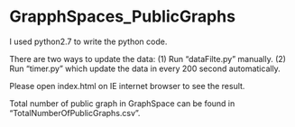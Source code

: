 # GrapphSpaces_PublicGraphs

I used python2.7 to write the python code.

There are two ways to update the data:
(1)	Run “dataFilte.py” manually.
(2)	Run “timer.py” which update the data in every 200 second automatically. 

Please open index.html on IE internet browser to see the result.

Total number of public graph in GraphSpace can be found in “TotalNumberOfPublicGraphs.csv”.


